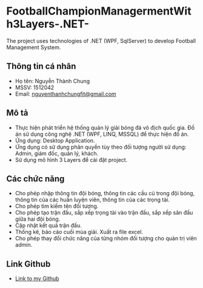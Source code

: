 # FootballChampionManagermentWith3Layers-.NET-
The project uses technologies of .NET (WPF, SqlServer) to develop Football Management System.
## Thông tin cá nhân
- Họ tên: Nguyễn Thành Chung
- MSSV: 1512042
- Email: nguyenthanhchungfit@gmail.com
## Mô tả
- Thực hiện phát triển hệ thống quản lý giải bóng đá vô địch quốc gia. Đồ án sử dụng công nghệ .NET (WPF, LINQ, MSSQL) để thực hiện đồ án.
- Ứng dụng: Desktop Application.
- Ứng dụng có sử dụng phân quyền tùy theo đối tượng người sử dụng: Admin, giám đốc, quản lý, khách.
- Sử dụng mô hình 3 Layers để cài đặt project.
## Các chức năng
- Cho phép nhập thông tin đội bóng, thông tin các cầu củ trong đội bóng, thông tin của các huấn luyện viên, thông tin của các trọng tài.
- Cho phép tìm kiếm tên đối tượng.
- Cho phép tạo trận đấu, sắp xếp trọng tài vào trận đấu, sắp xếp sân đấu giữa hai đội bóng.
- Cập nhật kết quả trận đấu.
- Thống kê, báo cáo cuối mùa giải. Xuất ra file excel.
- Cho phép thay đổi chức năng của từng nhóm đối tượng cho quản trị viên admin.
## Link Github
- [Link to my Github](https://github.com/nguyenthanhchungfit)



